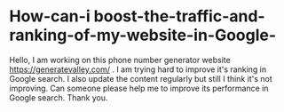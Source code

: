# How-can-i   boost-the-traffic-and-ranking-of-my-website-in-Google-
Hello, I am working on this phone number generator website https://generatevalley.com/ . I am trying hard to improve it's ranking in Google search. I also update the content regularly but still I think it's not improving. Can someone please help me to improve its performance in Google search. Thank you.

